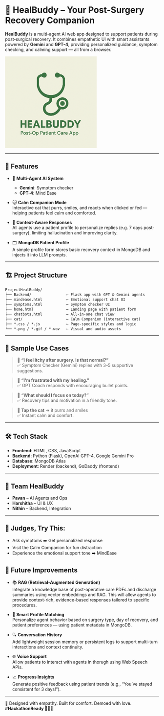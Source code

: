 # 🧠 HealBuddy – Your Post-Surgery Recovery Companion

**HealBuddy** is a multi-agent AI web app designed to support patients during post-surgical recovery. It combines empathetic UI with smart assistants powered by **Gemini** and **GPT-4**, providing personalized guidance, symptom checking, and calming support — all from a browser.

<img src="./healbuddy.png" alt="HealBuddy Logo" width="300"/>

---

## 🚀 Features

- 🤖 **Multi-Agent AI System**  
  - **Gemini**: Symptom checker  
  - **GPT-4**: Mind Ease

- 🐱 **Calm Companion Mode**  
  Interactive cat that purrs, smiles, and reacts when clicked or fed — helping patients feel calm and comforted.

- 🧠 **Context-Aware Responses**  
  All agents use a patient profile to personalize replies (e.g. 7 days post-surgery), limiting hallucination and improving clarity.

- 🗂️ **MongoDB Patient Profile**  
  A simple profile form stores basic recovery context in MongoDB and injects it into LLM prompts.

---

## 🏗️ Project Structure

```
ProjectHealBuddy/
├── Backend/                ← Flask app with GPT & Gemini agents
├── mindease.html           ← Emotional support chat UI
├── symptoms.html           ← Symptom checker UI
├── home.html               ← Landing page with patient form
├── chatbots.html           ← All-in-one chat view
├── cat/                    ← Calm Companion (interactive cat)
├── *.css / *.js            ← Page-specific styles and logic
└── *.png / *.gif / *.wav   ← Visual and audio assets
```

---

## 💬 Sample Use Cases

> 🧠 **“I feel itchy after surgery. Is that normal?”**  
> ✅ Symptom Checker (Gemini) replies with 3–5 supportive suggestions.

> 💪 **“I'm frustrated with my healing.”**  
> ✅ GPT Coach responds with encouraging bullet points.

> 🧘 **“What should I focus on today?”**  
> ✅ Recovery tips and motivation in a friendly tone.

> 🐾 **Tap the cat** → it purrs and smiles  
> ✅ Instant calm and comfort.

---

## 🛠️ Tech Stack

- **Frontend**: HTML, CSS, JavaScript  
- **Backend**: Python (Flask), OpenAI GPT-4, Google Gemini Pro  
- **Database**: MongoDB Atlas  
- **Deployment**: Render (backend), GoDaddy (frontend)

---

## 👥 Team HealBuddy

- **Pavan** – AI Agents and Ops  
- **Harshitha** – UI & UX  
- **Nithin** – Backend, Integration

---

## 🏁 Judges, Try This:

- Ask symptoms ➡️ Get personalized response  
- Visit the Calm Companion for fun distraction  
- Experience the emotional support tone ➡️ MindEase

## 🔮 Future Improvements

- 📚 **RAG (Retrieval-Augmented Generation)**  
  Integrate a knowledge base of post-operative care PDFs and discharge summaries using vector embeddings and RAG. This will allow agents to provide context-rich, evidence-based responses tailored to specific procedures.

- 🎯 **Smart Profile Matching**  
  Personalize agent behavior based on surgery type, day of recovery, and patient preferences — using patient metadata in MongoDB.

- 🔍 **Conversation History**  
  Add lightweight session memory or persistent logs to support multi-turn interactions and context continuity.

- 🌐 **Voice Support**  
  Allow patients to interact with agents in thorugh using  Web Speech APIs.

- 📈 **Progress Insights**  
  Generate positive feedback using patient trends (e.g., “You’ve stayed consistent for 3 days!”).

---

🔗 Designed with empathy. Built for comfort. Demoed with love.  
**#HackathonReady 🧠💬🐾**
